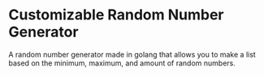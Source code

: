 # Customizable Random Number Generator
 A random number generator made in golang that allows you to make a list based on the minimum, maximum, and amount of random numbers.
